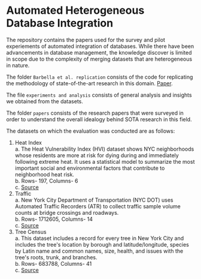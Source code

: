 # Automated Heterogeneous Database Integration

The repository contains the papers used for the survey and pilot experiements of automated integration of databases. While there have been advancements in database management, the knowledge discover is limited in scope due to the complexity of merging datasets that are heterogeneous in nature.

The folder `Barbella et al. replication` consists of the code for replicating the methodology of state-of-the-art research in this domain. [Paper](https://www.sciencedirect.com/science/article/pii/S0167865523000132?via%3Dihub).

The file `experiments and analysis` consists of general analysis and insights we obtained from the datasets.

The folder `papers` consists of the research papers that were surveyed in order to understand the overall idealogy behind SOTA research in this field.

The datasets on which the evaluation was conducted are as follows:
1. Heat Index\
   a. The Heat Vulnerability Index (HVI) dataset shows NYC neighborhoods whose residents are more at risk for dying during and immediately following extreme heat. It uses a statistical model to summarize the most important social and environmental factors that contribute to neighborhood heat risk.\
   b. Rows- 197, Columns- 6\
   c. [Source](https://a816-dohbesp.nyc.gov/IndicatorPublic/data-explorer/climate/?id=2411#display=summary)
2. Traffic\
   a. New York City Department of Transportation (NYC DOT) uses Automated Traffic Recorders (ATR) to collect traffic sample volume counts at bridge crossings and roadways.\
   b. Rows- 1712605, Columns- 14\
   c. [Source](https://data.cityofnewyork.us/Transportation/Automated-Traffic-Volume-Counts/7ym2-wayt/about_data)
3. Tree Census\
   a. This dataset includes a record for every tree in New York City and includes the tree's location by borough and latitude/longitude, species by Latin name and common names, size, health, and issues with the tree's roots, trunk, and branches.\
   b. Rows- 683788, Columns- 41\
   c. [Source](https://www.kaggle.com/datasets/nycparks/tree-census?select=new_york_tree_census_2015.csv)
